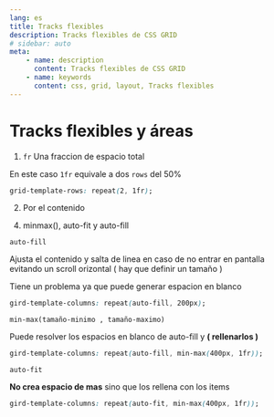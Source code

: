 ```yaml
---
lang: es
title: Tracks flexibles
description: Tracks flexibles de CSS GRID
# sidebar: auto
meta:
    - name: description
      content: Tracks flexibles de CSS GRID
    - name: keywords
      content: css, grid, layout, Tracks flexibles
---
```


# Tracks flexibles y áreas

1. `fr` Una fraccion de espacio total

En este caso `1fr` equivale a dos `rows` del 50%

```css
grid-template-rows: repeat(2, 1fr);
```

2. Por el contenido

4) minmax(), auto-fit y auto-fill

`auto-fill`

Ajusta el contenido y salta de linea en caso de no entrar en pantalla evitando un scroll orizontal ( hay que definir un tamaño )

Tiene un problema ya que puede generar espacion en blanco

```css
gird-template-columns: repeat(auto-fill, 200px);
```

`min-max(tamaño-minimo , tamaño-maximo)`

Puede resolver los espacios en blanco de auto-fill y **( rellenarlos )**

```css
gird-template-columns: repeat(auto-fill, min-max(400px, 1fr));
```

`auto-fit`

**No crea espacio de mas** sino que los rellena con los items

```css
gird-template-columns: repeat(auto-fit, min-max(400px, 1fr));
```
